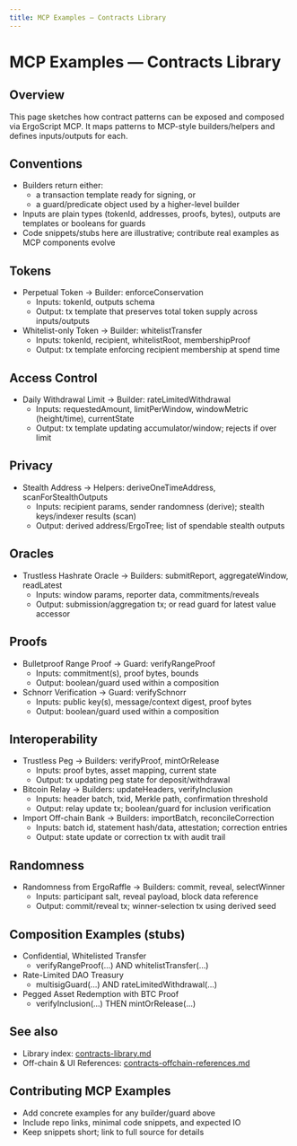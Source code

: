 ```yaml
---
title: MCP Examples — Contracts Library
---
```


# MCP Examples — Contracts Library

## Overview

This page sketches how contract patterns can be exposed and composed via ErgoScript MCP. It maps patterns to MCP-style builders/helpers and defines inputs/outputs for each.

## Conventions

- Builders return either:
  - a transaction template ready for signing, or
  - a guard/predicate object used by a higher-level builder
- Inputs are plain types (tokenId, addresses, proofs, bytes), outputs are templates or booleans for guards
- Code snippets/stubs here are illustrative; contribute real examples as MCP components evolve

## Tokens

- Perpetual Token → Builder: enforceConservation
  - Inputs: tokenId, outputs schema
  - Output: tx template that preserves total token supply across inputs/outputs
- Whitelist-only Token → Builder: whitelistTransfer
  - Inputs: tokenId, recipient, whitelistRoot, membershipProof
  - Output: tx template enforcing recipient membership at spend time

## Access Control

- Daily Withdrawal Limit → Builder: rateLimitedWithdrawal
  - Inputs: requestedAmount, limitPerWindow, windowMetric (height/time), currentState
  - Output: tx template updating accumulator/window; rejects if over limit

## Privacy

- Stealth Address → Helpers: deriveOneTimeAddress, scanForStealthOutputs
  - Inputs: recipient params, sender randomness (derive); stealth keys/indexer results (scan)
  - Output: derived address/ErgoTree; list of spendable stealth outputs

## Oracles

- Trustless Hashrate Oracle → Builders: submitReport, aggregateWindow, readLatest
  - Inputs: window params, reporter data, commitments/reveals
  - Output: submission/aggregation tx; or read guard for latest value accessor

## Proofs

- Bulletproof Range Proof → Guard: verifyRangeProof
  - Inputs: commitment(s), proof bytes, bounds
  - Output: boolean/guard used within a composition
- Schnorr Verification → Guard: verifySchnorr
  - Inputs: public key(s), message/context digest, proof bytes
  - Output: boolean/guard used within a composition

## Interoperability

- Trustless Peg → Builders: verifyProof, mintOrRelease
  - Inputs: proof bytes, asset mapping, current state
  - Output: tx updating peg state for deposit/withdrawal
- Bitcoin Relay → Builders: updateHeaders, verifyInclusion
  - Inputs: header batch, txid, Merkle path, confirmation threshold
  - Output: relay update tx; boolean/guard for inclusion verification
- Import Off-chain Bank → Builders: importBatch, reconcileCorrection
  - Inputs: batch id, statement hash/data, attestation; correction entries
  - Output: state update or correction tx with audit trail

## Randomness

- Randomness from ErgoRaffle → Builders: commit, reveal, selectWinner
  - Inputs: participant salt, reveal payload, block data reference
  - Output: commit/reveal tx; winner-selection tx using derived seed

## Composition Examples (stubs)

- Confidential, Whitelisted Transfer
  - verifyRangeProof(...) AND whitelistTransfer(...)
- Rate-Limited DAO Treasury
  - multisigGuard(...) AND rateLimitedWithdrawal(...)
- Pegged Asset Redemption with BTC Proof
  - verifyInclusion(...) THEN mintOrRelease(...)

## See also

- Library index: [contracts-library.md](contracts-library.md)
- Off-chain & UI References: [contracts-offchain-references.md](contracts-offchain-references.md)

## Contributing MCP Examples

- Add concrete examples for any builder/guard above
- Include repo links, minimal code snippets, and expected IO
- Keep snippets short; link to full source for details
